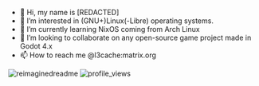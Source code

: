 - 👋 Hi, my name is [REDACTED]
- 👀 I’m interested in (GNU+)Linux(-Libre) operating systems.
- 🌱 I’m currently learning NixOS coming from Arch Linux
- 💞️ I’m looking to collaborate on any open-source game project made in Godot 4.x
- 📫 How to reach me @l3cache:matrix.org
  
<img src="https://myreadme.vercel.app/api/embed/fortunef?panels=userstatistics,toprepositories,toplanguages,commitgraph" alt="reimaginedreadme" />
<img src="https://komarev.com/ghpvc/?username=fortunef&color=brightgreen" alt="profile_views" />
